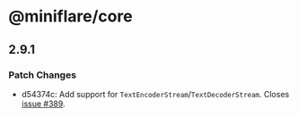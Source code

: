 # @miniflare/core

## 2.9.1

### Patch Changes

- d54374c: Add support for `TextEncoderStream`/`TextDecoderStream`. Closes
  [issue #389](https://github.com/cloudflare/miniflare/issues/389).
